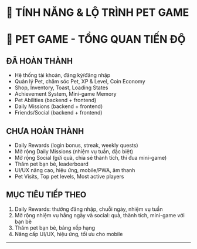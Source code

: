 # 🚀 TÍNH NĂNG & LỘ TRÌNH PET GAME

# 🚀 PET GAME - TỔNG QUAN TIẾN ĐỘ

## ĐÃ HOÀN THÀNH
- Hệ thống tài khoản, đăng ký/đăng nhập
- Quản lý Pet, chăm sóc Pet, XP & Level, Coin Economy
- Shop, Inventory, Toast, Loading States
- Achievement System, Mini-game Memory
- Pet Abilities (backend + frontend)
- Daily Missions (backend + frontend)
- Friends/Social (backend + frontend)

## CHƯA HOÀN THÀNH
- Daily Rewards (login bonus, streak, weekly quests)
- Mở rộng Daily Missions (nhiệm vụ tuần, đặc biệt)
- Mở rộng Social (gửi quà, chia sẻ thành tích, thi đua mini-game)
- Thăm pet bạn bè, leaderboard
- UI/UX nâng cao, hiệu ứng, mobile/PWA, âm thanh
- Pet Visits, Top pet levels, Most active players

## MỤC TIÊU TIẾP THEO
1. Daily Rewards: thưởng đăng nhập, chuỗi ngày, nhiệm vụ tuần
2. Mở rộng nhiệm vụ hằng ngày và social: quà, thành tích, mini-game với bạn bè
3. Thăm pet bạn bè, bảng xếp hạng
4. Nâng cấp UI/UX, hiệu ứng, tối ưu cho mobile
---


